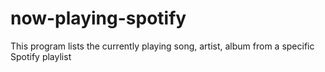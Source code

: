 # now-playing-spotify
This program lists the currently playing song, artist, album from a specific Spotify playlist
